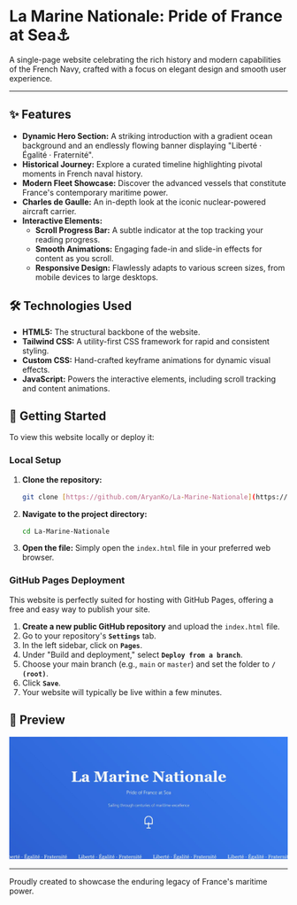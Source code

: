 # La Marine Nationale: Pride of France at Sea⚓

A single-page website celebrating the rich history and modern capabilities of the French Navy, crafted with a focus on elegant design and smooth user experience.

---

## ✨ Features

* **Dynamic Hero Section:** A striking introduction with a gradient ocean background and an endlessly flowing banner displaying "Liberté · Égalité · Fraternité".
* **Historical Journey:** Explore a curated timeline highlighting pivotal moments in French naval history.
* **Modern Fleet Showcase:** Discover the advanced vessels that constitute France's contemporary maritime power.
* **Charles de Gaulle:** An in-depth look at the iconic nuclear-powered aircraft carrier.
* **Interactive Elements:**
    * **Scroll Progress Bar:** A subtle indicator at the top tracking your reading progress.
    * **Smooth Animations:** Engaging fade-in and slide-in effects for content as you scroll.
    * **Responsive Design:** Flawlessly adapts to various screen sizes, from mobile devices to large desktops.

## 🛠️ Technologies Used

* **HTML5:** The structural backbone of the website.
* **Tailwind CSS:** A utility-first CSS framework for rapid and consistent styling.
* **Custom CSS:** Hand-crafted keyframe animations for dynamic visual effects.
* **JavaScript:** Powers the interactive elements, including scroll tracking and content animations.

## 🚀 Getting Started

To view this website locally or deploy it:

### Local Setup

1.  **Clone the repository:**
    ```bash
    git clone [https://github.com/AryanKo/La-Marine-Nationale](https://github.com/AryanKo/La-Marine-Nationale)
    ```
2.  **Navigate to the project directory:**
    ```bash
    cd La-Marine-Nationale
    ```
3.  **Open the file:**
    Simply open the `index.html` file in your preferred web browser.

### GitHub Pages Deployment

This website is perfectly suited for hosting with GitHub Pages, offering a free and easy way to publish your site.

1.  **Create a new public GitHub repository** and upload the `index.html` file.
2.  Go to your repository's **`Settings`** tab.
3.  In the left sidebar, click on **`Pages`**.
4.  Under "Build and deployment," select **`Deploy from a branch`**.
5.  Choose your main branch (e.g., `main` or `master`) and set the folder to **`/ (root)`**.
6.  Click **`Save`**.
7.  Your website will typically be live within a few minutes.

## 📸 Preview

![La Marine Nationale Website Preview](Preview.jpg)

---

Proudly created to showcase the enduring legacy of France's maritime power.
